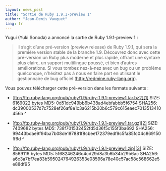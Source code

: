 ```yaml
---
layout: news_post
title: "Sortie de Ruby 1.9.1-preview 1"
author: "Jean-Denis Vauguet"
lang: fr
---
```


Yugui (Yuki Sonoda) a annoncé la sortie de Ruby 1.9.1-preview 1 :

> Il s’agit d’une pré-version (preview release) de Ruby 1.9.1, qui sera
> la première version stable de la branche 1.9. Découvrez donc avec
> cette pré-version un Ruby plus moderne et plus rapide, offrant une
> syntaxe plus claire, un support multilingue poussé, et bien d’autres
> améliorations. Si vous tombez nez-à-nez avec un bug ou un problème
> quelconque, n’hésitez pas à nous en faire part en utilisant le
> gestionnaire de bug officiel (http://redmine.ruby-lang.org).

Vous pouvez télécharger cette pré-version dans les formats suivants :

* [ftp://ftp.ruby-lang.org/pub/ruby/1.9/ruby-1.9.1-preview1.tar.bz2][1]
  SIZE: 6169022 bytes MD5: 0d51dc949bb6b438ad4ebfabbb5f6754 SHA256:
  dc39000537d7c7528ef26af8e1c3a6215b30b6c579c615eaec7013513410456a
^

* [ftp://ftp.ruby-lang.org/pub/ruby/1.9/ruby-1.9.1-preview1.tar.gz][2]
  SIZE: 7409682 bytes MD5: 738f701532452fd5d36f5c155f3ba692 SHA256:
  99443bdae9f94ba7b08de187881f8cbee172379edf9c5fa85fc04c869150ff6d
^

* [ftp://ftp.ruby-lang.org/pub/ruby/1.9/ruby-1.9.1-preview1.zip][3]
  SIZE: 8569116 bytes MD5: 5f68246246c4cd29d8a3b6b34b29b6ac SHA256:
  a6c3a7bf7ea83b595024764926353e08596a78e40c57ac58c568662e5e88df95



[1]: ftp://ftp.ruby-lang.org/pub/ruby/1.9/ruby-1.9.1-preview1.tar.bz2
[2]: ftp://ftp.ruby-lang.org/pub/ruby/1.9/ruby-1.9.1-preview1.tar.gz
[3]: ftp://ftp.ruby-lang.org/pub/ruby/1.9/ruby-1.9.1-preview1.zip
